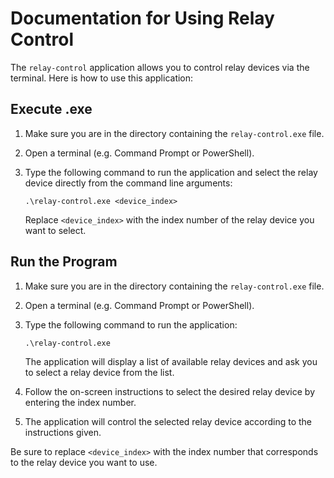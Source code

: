 
# Documentation for Using Relay Control

The `relay-control` application allows you to control relay devices via the terminal. Here is how to use this application:

## Execute .exe

1. Make sure you are in the directory containing the `relay-control.exe` file.
2. Open a terminal (e.g. Command Prompt or PowerShell).
3. Type the following command to run the application and select the relay device directly from the command line arguments:

     ```plaintext
     .\relay-control.exe <device_index>
     ```

     Replace `<device_index>` with the index number of the relay device you want to select.

## Run the Program

1. Make sure you are in the directory containing the `relay-control.exe` file.
2. Open a terminal (e.g. Command Prompt or PowerShell).
3. Type the following command to run the application:

     ```plaintext
     .\relay-control.exe
     ```

     The application will display a list of available relay devices and ask you to select a relay device from the list.
4. Follow the on-screen instructions to select the desired relay device by entering the index number.
5. The application will control the selected relay device according to the instructions given.

Be sure to replace `<device_index>` with the index number that corresponds to the relay device you want to use.